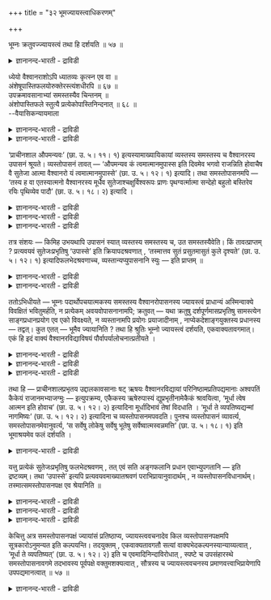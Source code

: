 +++
title = "३२ भूमज्यायस्त्वाधिकरणम्"

+++

भूम्नः क्रतुवज्ज्यायस्त्वं तथा हि दर्शयति ॥ ५७ ॥  
<details><summary>ज्ञानानन्द-भारती - द्राविडी</summary>

पूम्न: क्रदुवज्जयायस्त्वम् तदा हि तर्सयदि ॥ ५७ ॥
</details>

ध्येयो वैश्वानराशोऽपि ध्यातव्यः कृत्स्न एव वा ॥  
अंशेषूपास्तिफलयोरुक्तेरस्त्यंशधीरपि ॥ ६७ ॥  
उपक्रमावसानाभ्यां समस्तस्यैव चिन्तनम् ॥  
अंशोपास्तिफले स्तुत्यै प्रत्येकोपास्तिनिन्दनात् ॥ ६८ ॥  
--वैयासिकन्यायमाला

<details><summary>ज्ञानानन्द-भारती - द्राविडी</summary>

वैसुवाऩररुडैय अंसम् तियाऩिक्कप्ट वेण्डि यदा? अल्लदु (वैसुवानरर्) मुऴुवदुम् ताऩ् तियाऩिक्कप् पड वेण्डियदा? अंसङ्गळिल् उबासऩै, पलऩ्, इरण्डुम् सॊल्लियिरुप्पदाल् अंसत्तिऩ् तियाऩमुम् उण्डु।
</details>

<details><summary>ज्ञानानन्द-भारती - द्राविडी</summary>

आरम्बम्, मुडिवु इरण्डिलिरुन्दुम् ऎल्लाम् सेर्न्द तऱ्कुत् ताऩ् उबासऩै। तऩित्तऩियाग ऒऩ्ऱै मात्तिरम् उबासिप्पदु निन्दिक्कप्पट्टिरुप्पदाल्, अंसङ्गळिल् उबास ऩैयुम् पलऩुम् सॊऩ्ऩदुस्तुदिक्काग मात्तिरम्।
</details>

‘प्राचीनशाल औपमन्यवः’ (छा. उ. ५। ११। १) इत्यस्यामाख्यायिकायां व्यस्तस्य समस्तस्य च वैश्वानरस्य उपासनं श्रूयते। व्यस्तोपासनं तावत् — ‘औपमन्यव कं त्वमात्मानमुपास्स इति दिवमेव भगवो राजन्निति होवाचैष वै सुतेजा आत्मा वैश्वानरो यं त्वमात्मानमुपास्से’ (छा. उ. ५। १२। १) इत्यादि। तथा समस्तोपासनमपि — ‘तस्य ह वा एतस्यात्मनो वैश्वानरस्य मूर्धैव सुतेजाश्चक्षुर्विश्वरूपः प्राणः पृथग्वर्त्मात्मा सन्देहो बहुलो बस्तिरेव रयिः पृथिव्येव पादौ’ (छा. उ. ५। १८। २) इत्यादि ।

<details><summary>ज्ञानानन्द-भारती - द्राविडी</summary>

(सान्दोक्य उबनिषत्तिल् वैच्वानर वित्यैयिल् विराट् रूबमाऩ वैच्वानरऩुक्कु त्युलोगम् मुदलाऩ वैगळै सिरस् मुदलाऩ अवयवङ्गळाग वर्णित्तु अवैगळै तऩित्तऩियाग उबासिक्कुम्बडियुम् तऩित् तऩियाग पलऩुम् कूऱप्पट्टिरुक्किऱदु। मुडिविल् सेर्त्तु उबासऩमुम् विदिक्कप्पट्टिरुक्किऱदु। आगैयाल् तऩित् तऩियागवुम् सेर्त्तुम् इरण्डु विदमागवुम् उबासऩम् सॆय्यवेण्डुम् ऎऩ्ऱु पूर्वबक्षम्।
</details>

<details><summary>ज्ञानानन्द-भारती - द्राविडी</summary>

आरम्बत्तिलुम्, मुडिविलुम् कूऱियिरुप्पदै आराय्न्दु पार्त्ताल् सेर्त्तुत्ताऩ् उबासऩम्, तऩित् तऩियाग इल्लैयॆऩ्बदु तॆरिगिऱदु। तऩित्तऩियाग पलऩ् कूऱियिरुप्पदु स्तुदिक्काग तऩित्तऩियाग उबा सऩम् ऎऩ्ऱाल् वाक्यबेदम् वरुम्। मेलुम् तऩित्तऩि उबासऩत्तै निन्दित्तिरुक्किऱदु। आगैयाल् सेर्त्तुत् ताऩ् उबासऩम्। तऩित्तऩि अल्ल ऎऩ्ऱ सित्तान्दम्)।
</details>

<details><summary>ज्ञानानन्द-भारती - द्राविडी</summary>

औबमऩ्यवराऩ पिरासीऩसालर् (सान्दोक्यम्।V-११-१) ऎऩ्ऱ इन्द उबाक्याऩत्तिल् पिरित्तुम् सेर्त्तुम् वैसुवानररुडैय उबासऩम् सॊल्लप्पट्टिरुक्किऱदु। "हे औबमऩ्यव, ऎवरै आत्मावाग नी उबासिक्किऱीर्” ऎऩ्ऱु (अच्वबदि केट्क) "पॆरियोराऩ राजऩे, त्युलोगत्तैत्ताऩ्” ऎऩ्ऱु। "ऎवरै नी आत्मावाग उबासिक्किऱीरो अन्द आत्मा सुदेजसायुळ्ळ वैसुवा नरर्दाऩ्" (सान्दोक्यम्।V-१२-१) मुदलियदु पिरित्तदऱ्कु उबासऩम्। अप्पडिये सेर्न्दुळ्ळदिऩ् उबासऩमुम् “अन्द इन्द वैसुवानरराऩ आत्माविऩुडैय तलैदाऩ् सुदेजस् कण् विसुवरूबर्, प्राणऩ्वायु, तेहत्तिऩ् नडुबागम् आगासम्। पस्तिदाऩ् अऩ्ऩम्, पादङ्गळ्दाऩ् पिरुदिवी" सान्दोक्यम् (V-१८-२) ऎऩ्बदु मुदलियदु।
</details>

तत्र संशयः — किमिह उभयथापि उपासनं स्यात् व्यस्तस्य समस्तस्य च, उत समस्तस्यैवेति। किं तावत्प्राप्तम् ? प्रत्यवयवं सुतेजःप्रभृतिषु ‘उपास्से’ इति क्रियापदश्रवणात् , ‘तस्मात्तव सुतं प्रसुतमासुतं कुले दृश्यते’ (छा. उ. ५। १२। १) इत्यादिफलभेदश्रवणाच्च, व्यस्तान्यप्युपासनानि स्युः — इति प्राप्तम् ॥

<details><summary>ज्ञानानन्द-भारती - द्राविडी</summary>

इङ्गे संसयम्। इङ्गे तऩित्तऩियायुम् सेर्त् तुम् इरण्डु विदमागवुम् उबासऩम् इरुक्क वेण् डुमा? अल्लदु सेर्न्ददिऱ्कु मात्तिरम् ताऩा? ऎऩ्ऱु।
</details>

<details><summary>ज्ञानानन्द-भारती - द्राविडी</summary>

पूर्वबक्षम्: ऎदु किडैक्किऱदु? ऒव्वॊरु अवय वत्तिलुम्, सुदेजस् मुदलियवैगळिल् (ऒव्वॊऩ् ऱिलुम्) “उबासिक्किऱीर्” ऎऩ्ऱु विऩैच्चॊल् काणप्पडु वदालुम् “आगैयाल् उम्मुडैय कुलत्तिल् सुदम् पिरसुदम् आसुदम् काणप्पडुगिऱदु” ऎऩ्बदु मुदलाऩ पलऩिल् पेदम् सॊल्लप् पडुवदिऩालुम् पिरित्तुम् उबासऩङ्गळ् इरुक्कुमॆऩ्ऱु एऱ्पडुगिऱदु।
</details>

ततोऽभिधीयते — भूम्नः पदार्थोपचयात्मकस्य समस्तस्य वैश्वानरोपासनस्य ज्यायस्त्वं प्राधान्यं अस्मिन्वाक्ये विवक्षितं भवितुमर्हति, न प्रत्येकम् अवयवोपासनानामपि; क्रतुवत् — यथा क्रतुषु दर्शपूर्णमासप्रभृतिषु सामस्त्येन साङ्गप्रधानप्रयोग एव एको विवक्ष्यते, न व्यस्तानामपि प्रयोगः प्रयाजादीनाम् , नाप्येकदेशाङ्गयुक्तस्य प्रधानस्य — तद्वत्। कुत एतत् — भूमैव ज्यायानिति ? तथा हि श्रुतिः भूम्नो ज्यायस्त्वं दर्शयति, एकवाक्यतावगमात्। एकं हि इदं वाक्यं वैश्वानरविद्याविषयं पौर्वापर्यालोचनात्प्रतीयते ।

<details><summary>ज्ञानानन्द-भारती - द्राविडी</summary>

सित्तान्दम्: अदऱ्काग सॊल्लप्पडुगिऱदु। "पॆरियदिऱ्कु" पदार्त्तङ्गळ् सेरुवदै स्वरूबमायुळ्ळ समस्तमाऩ वैसुवानर उबासऩत्तिऱ्कु "मेऩ्मै” पिरदाऩत्तऩ्मै इन्द वाक्कियत्तिल् सॊल्लप्पड उत्तेसिप्पदाग इरुप्पदुदाऩ् न्यायम्, तऩित्तऩि अवयवङ्गळुडैय उबासऩङ्गळुक्कु अल्ल।
</details>

<details><summary>ज्ञानानन्द-भारती - द्राविडी</summary>

“किरदुवैप्पोल:" तर्स पूर्णमासम् मुदलाऩ किरदुक्कळिल् ऎल्लाम् सेर्न्ददाग अङ्गत्तोडु कूडिऩ पिरदाऩत्तिऩ् पिरयोगम् ऒऩ्ऱे ऎप्पडिच् चॊल्लप्पडु किऱदो, तऩित्तऩियाग पिरयाजादिगळुक्कु (पिरयोगम् सॊल्लप्पडुवदु) इल्लैयो, एगदेसमाऩ एदो ऒरु अङ्गत्तुडऩ् कूडिऩ पिरदाऩत्तिऱ्कुम्गूड इल्लैयो, अदैप्पोल।
</details>

<details><summary>ज्ञानानन्द-भारती - द्राविडी</summary>

समस्तम् ताऩ् उयर्न्ददु ऎऩ्ऱ इदु ऎदिऩाल्? ऎऩ्ऱाल्। ऒरे वाक्कियमायिरुप्पदु अऱियप्पडुवदाल्, सुरुदिये अव्विदम् पॆरियदिऩ् उयर्न्द तऩ्मैयैक् काट्टुगिऱदु। वैसुवानर वित्या विषयमाऩ इन्द वाक्कियम् ऒऩ्ऱुदाऩॆऩ्ऱु, मुऩ् पिऩ् आलोसऩै सॆय्दाल्, तॆरिगिऱदु।
</details>

तथा हि — प्राचीनशालप्रभृतय उद्दालकावसानाः षट् ऋषयः वैश्वानरविद्यायां परिनिष्ठामप्रतिपद्यमानाः अश्वपतिं कैकेयं राजानमभ्याजग्मुः — इत्युपक्रम्य, एकैकस्य ऋषेरुपास्यं द्युप्रभृतीनामेकैकं श्रावयित्वा, ‘मूर्धा त्वेष आत्मन इति होवाच’ (छा. उ. ५। १२। २) इत्यादिना मूर्धादिभावं तेषां विदधाति । ‘मूर्धा ते व्यपतिष्यद्यन्मां नागमिष्यः’ (छा. उ. ५। १२। २) इत्यादिना च व्यस्तोपासनमपवदति। पुनश्च व्यस्तोपासनं व्यावर्त्य, समस्तोपासनमेवानुवर्त्य, ‘स सर्वेषु लोकेषु सर्वेषु भूतेषु सर्वेष्वात्मस्वन्नमत्ति’ (छा. उ. ५। १८। १) इति भूमाश्रयमेव फलं दर्शयति ।

<details><summary>ज्ञानानन्द-भारती - द्राविडी</summary>

अप्पडिये, पिरासीऩसालर् मुदल् उत्तालगर् वरै युळ्ळ आऱु रिषिगळ्। वैसुवानर वित्यैयिल् तीर्माऩत् तैयडैयादवर्गळाग केगय राजावाऩ असुवबदियिडम् वन्दार्गळ् ऎऩ्ऱु आरम्बित्तु, ऒव्वॊरु रिषियिऩुडैय उबास्यमाऩ त्युलोगम् मुदलियदिल् ऒव्वॊऩ्ऱागच् चॊल्लच्चॊल्लि,"इदुवो आत्माविऩ् सिरस्ताऩ् ऎऩ्ऱु सॊऩ्ऩार्” ऎऩ्बदु मुदलाऩदिऩाल् अवैगळुक्कु सिरस् मुदलियदागविरुक्कुम् तऩ्मैयै विदिक्किऱदु। “नीर् ऎऩ्ऩिडम् वरामलिरुन्दाल् उम् तलै कीऴे विऴुन्दि रुक्कुम्” (सान्दोक्यम्।V-१२-२) ऎऩ्बदु मुदलाऩदिऩाल् तऩित्तऩि उबासऩत्तै निन्दिक्किऱदु। मऱुबडियुम् पिरित् तुळ्ळ उबासऩत्तै विलक्कि सेर्न्दुळ्ळ उबासऩत् तैये तुडर्न्दु “अवऩ् ऎल्ला, उलगङ्गळिलुम् ऎल्ला पूदङ्गळिलुम् ऎल्ला आत्माक्कळिलुम् अऩ्ऩत्तै साप्पिडुगिऱाऩ्" (सान्दोक्यम्।V;१८-१) ऎऩ्ऱु पॆरियदै आसिरयित्तदागवे पलऩै काट्टुगिऱदु।
</details>

यत्तु प्रत्येकं सुतेजःप्रभृतिषु फलभेदश्रवणम् , तत् एवं सति अङ्गफलानि प्रधान एवाभ्युपगतानि — इति द्रष्टव्यम्। तथा ‘उपास्से’ इत्यपि प्रत्यवयवमाख्यातश्रवणं पराभिप्रायानुवादार्थम् , न व्यस्तोपासनविधानार्थम्। तस्मात्समस्तोपासनपक्ष एव श्रेयानिति ॥

<details><summary>ज्ञानानन्द-भारती - द्राविडी</summary>

सुदेजस् मुदलियवैगळिल् तऩित्तऩियाग वॆव्वेऱु पलऩ् सॊल्लप्पट्टिरुप्पदु ऎदुवो, अदु इव्विदमिरुप्पदाल्, अङ्गङ्गळिऩ् पलऩ्गळ् पिरदाऩत् तिलेये सेरुगिऩ्ऱऩ, ऎऩ्ऱु अऱिय वेण्डुम्।
</details>

<details><summary>ज्ञानानन्द-भारती - द्राविडी</summary>

अप्पडिये 'उबासिक्किऱीर्” ऎऩ्ऱु ऒव्वॊरु अवयव विषयमायुम् विऩैच्चॊल् सॊल्लप्पडुवदु पिऱरुडैय अबिप्पिरायत्तै अऩुवादम् पण्णुवदऱ् कागत्ताऩ्। तऩित्तऩि उबासऩत्तै विदिप्पदऱ्काग अल्ल।
</details>

<details><summary>ज्ञानानन्द-भारती - द्राविडी</summary>

आगैयाल् सेर्न्ददिऩ् उबासऩम् ऎऩ्ऱ पक्षम्दाऩ् सिलाक्कियमाऩदु ऎऩ्ऱु।
</details>

केचित्तु अत्र समस्तोपासनपक्षं ज्यायांसं प्रतिष्ठाप्य, ज्यायस्त्ववचनादेव किल व्यस्तोपासनपक्षमपि सूत्रकारोऽनुमन्यत इति कल्पयन्ति। तदयुक्तम् , एकवाक्यतावगतौ सत्यां वाक्यभेदकल्पनस्यान्याय्यत्वात् , ‘मूर्धा ते व्यपतिष्यत्’ (छा. उ. ५। १२। २) इति च एवमादिनिन्दाविरोधात् , स्पष्टे च उपसंहारस्थे समस्तोपासनावगमे तदभावस्य पूर्वपक्षे वक्तुमशक्यत्वात् , सौत्रस्य च ज्यायस्त्ववचनस्य प्रमाणवत्त्वाभिप्रायेणापि उपपद्यमानत्वात् ॥ ५७ ॥

<details><summary>ज्ञानानन्द-भारती - द्राविडी</summary>

इङ्गे सिलर्गळो, सेर्न्ददिऩ् उबासऩ पक्षत्तै मिगच्चिऱन्ददाग स्ताबित्तुविट्टु, मेलाऩदु ऎऩ्ऱ वसऩत्तिऩालेये पिरित्तु उबासऩ पक्षत्तैयुम् कूड सूत्रक्कारर् अऩुमदिक्किऱार् ऎऩ्ऱु सॊल्लुगि ऱार्गळ्। अदु युक्तमिल्लै, ऒरे वाक्कियमॆऩ्ऱु तॆरियुम् पोदु वाक्यत्तिल् पेदम् कल्बिप्पदु न्यायमिल्लाद तिऩाल् “उम् तलै वॆडित्तिरुक्कुम्” ऎऩ्ऱु इदु पोलुळ्ळ निन्दैयैच् चॊल्लुम् वसऩत्तुडऩ् विरोदप्पडुमाऩदिऩाल्, मुडिविल् सेर्न्ददिऱ्कु उबासऩ मॆऩ्ऱु तॆळिवाय् तॆरिगिऱबोदु अदिल्लैयॆऩ्ऱु पूर्वबक्षत्तिल् सॊल्लमुडियाददिऩाल्, सूत्तिरत्ति लुळ्ळ “मेऩ्मै” ऎऩ्ऱ वसऩम् पिरमाणमायिरुक् किऱदॆऩ्ऱ अबिप्पिरायत्तिऩालुम् पॊरुन्दक्कूडियदा यिरुप्पदालुम्।
</details>

